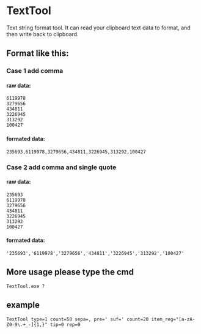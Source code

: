 # TextTool
Text string format tool. It can read your clipboard text data to format, and then write back to clipboard.
## Format like this:
### Case 1 add comma
#### raw data:
```235693
6119978
3279656
434811
3226945
313292
100427
```
#### formated data:
```
235693,6119978,3279656,434811,3226945,313292,100427
```

### Case 2 add comma and single quote
#### raw data:
```
235693
6119978
3279656
434811
3226945
313292
100427
```
#### formated data:
```
'235693','6119978','3279656','434811','3226945','313292','100427'
```
## More usage please type the cmd
```
TextTool.exe ?
```
## example
```
TextTool type=1 count=50 sepa=, pre=' suf=' count=20 item_reg="[a-zA-Z0-9\.+_-]{1,}" tip=0 rep=0
```